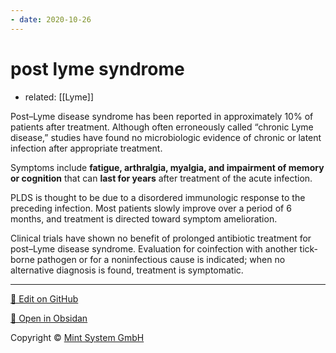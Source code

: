 ```yaml
---
- date: 2020-10-26
---
```


# post lyme syndrome

- related: [[Lyme]]

<!-- post lyme disease syndrome sx -->

Post–Lyme disease syndrome has been reported in approximately 10% of patients after treatment. Although often erroneously called “chronic Lyme disease,” studies have found no microbiologic evidence of chronic or latent infection after appropriate treatment.

Symptoms include **fatigue, arthralgia, myalgia, and impairment of memory or cognition** that can **last for years** after treatment of the acute infection.

PLDS is thought to be due to a disordered immunologic response to the preceding infection. Most patients slowly improve over a period of 6 months, and treatment is directed toward symptom amelioration.

Clinical trials have shown no benefit of prolonged antibiotic treatment for post–Lyme disease syndrome. Evaluation for coinfection with another tick-borne pathogen or for a noninfectious cause is indicated; when no alternative diagnosis is found, treatment is symptomatic.


<hr>

[📝 Edit on GitHub](https://github.com/Mint-System/Knowledge/blob/master/post%20lyme%20disease%20syndrome.md)

[📂 Open in Obsidan](obsidian://open?vault=Knowledge%20Mint%20System&file=post%20lyme%20disease%20syndrome.md ':target=_self')

<footer>Copyright © <a href="https://www.mint-system.ch/">Mint System GmbH</a></footer>
